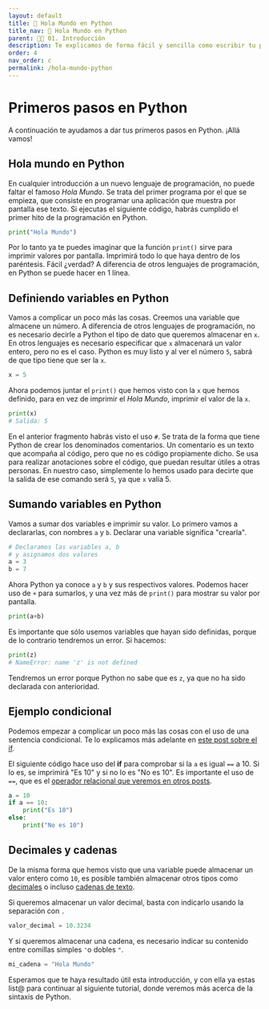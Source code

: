 ```yaml
---
layout: default
title: 📗 Hola Mundo en Python
title_nav: 📗 Hola Mundo en Python
parent: 🕺🏻 01. Introducción
description: Te explicamos de forma fácil y sencilla como escribir tu primer programa en Python, el famoso Hola Mundo. Para ello basta con usar la función print() y pasarle como argumento de entrada la cadena Hola Mundo entre comillas.
order: 4
nav_order: c
permalink: /hola-mundo-python
---
```


# Primeros pasos en Python

A continuación te ayudamos a dar tus primeros pasos en Python. ¡Allá vamos!

## Hola mundo en Python

En cualquier introducción a un nuevo lenguaje de programación, no puede faltar el famoso *Hola Mundo*. Se trata del primer programa por el que se empieza, que consiste en programar una aplicación que muestra por pantalla ese texto. Si ejecutas el siguiente código, habrás cumplido el primer hito de la programación en Python.

```python
print("Hola Mundo")
```

Por lo tanto ya te puedes imaginar que la función `print()` sirve para imprimir valores por pantalla. Imprimirá todo lo que haya dentro de los paréntesis. Fácil ¿verdad? A diferencia de otros lenguajes de programación, en Python se puede hacer en 1 línea.


## Definiendo variables en Python

Vamos a complicar un poco más las cosas. Creemos una variable que almacene un número. A diferencia de otros lenguajes de programación, no es necesario decirle a Python el tipo de dato que queremos almacenar en `x`. En otros lenguajes es necesario especificar que `x` almacenará un valor entero, pero no es el caso. Python es muy listo y al ver el número `5`, sabrá de que tipo tiene que ser la `x`.

```python
x = 5
```

Ahora podemos juntar el `print()` que hemos visto con la `x` que hemos definido, para en vez de imprimir el *Hola Mundo*, imprimir el valor de la `x`.

```python
print(x)
# Salida: 5
```

En el anterior fragmento habrás visto el uso `#`. Se trata de la forma que tiene Python de crear los denominados comentarios. Un comentario es un texto que acompaña al código, pero que no es código propiamente dicho. Se usa para realizar anotaciones sobre el código, que puedan resultar útiles a otras personas. En nuestro caso, simplemente lo hemos usado para decirte que la salida de ese comando será `5`, ya que `x` valía 5.


## Sumando variables en Python

Vamos a sumar dos variables e imprimir su valor. Lo primero vamos a declararlas, con nombres `a` y `b`. Declarar una variable significa "crearla".

```python
# Declaramos las variables a, b
# y asignamos dos valores
a = 3
b = 7
```

Ahora Python ya conoce `a` y `b` y sus respectivos valores. Podemos hacer uso de `+` para sumarlos, y una vez más de `print()` para mostrar su valor por pantalla.

```python
print(a+b)
```

Es importante que sólo usemos variables que hayan sido definidas, porque de lo contrario tendremos un error. Si hacemos:

```python
print(z)
# NameError: name 'z' is not defined
```
Tendremos un error porque Python no sabe que es `z`, ya que no ha sido declarada con anterioridad.


## Ejemplo condicional

Podemos empezar a complicar un poco más las cosas con el uso de una sentencia condicional. Te lo explicamos más adelante en [este post sobre el if](/if-python/ "este post sobre el if").

El siguiente código hace uso del **if** para comprobar si la `a` es igual `==` a 10. Si lo es, se imprimirá "Es 10" y si no lo es "No es 10". Es importante el uso de `==`, que es el [operador relacional que veremos en otros posts](/operadores-relacionales/ "operador relacional que veremos en otros posts").

```python
a = 10
if a == 10:
    print("Es 10")
else:
    print("No es 10")
```

## Decimales y cadenas

De la misma forma que hemos visto que una variable puede almacenar un valor entero como `10`, es posible también almacenar otros tipos como [decimales](/tipos-numericos-float/ "decimales") o incluso [cadenas de texto](/cadenas-python/ "cadenas de texto").

Si queremos almacenar un valor decimal, basta con indicarlo usando la separación con `.`

```python
valor_decimal = 10.3234
```

Y si queremos almacenar una cadena, es necesario indicar su contenido entre comillas simples `'`o dobles `"`.

```python
mi_cadena = "Hola Mundo"
```

Esperamos que te haya resultado útil esta introducción, y con ella ya estas list@ para continuar al siguiente tutorial, donde veremos más acerca de la sintaxis de Python.
